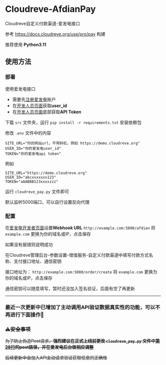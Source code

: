 # Cloudreve-AfdianPay
Cloudreve自定义付款渠道-爱发电接口

参考 https://docs.cloudreve.org/use/pro/pay 构建

推荐使用 **Python3.11**

## 使用方法

### 部署

使用爱发电接口

- 需要先[注册爱发电](https://afdian.net/)账户
- 在[开发人员页面](https://afdian.net/dashboard/dev)获取**user_id**
- 在[开发人员页面](https://afdian.net/dashboard/dev)底部获取**API Token**

下载 `src` 文件夹，运行 `pip install -r requirements.txt` 安装依赖包

修改 `.env` 文件中的内容

```
SITE_URL="你的网站url，不带斜杠，例如 https://demo.cloudreve.org"
USER_ID="你的爱发电user_id"
TOKEN="你的爱发电api token"
```

例如

```
SITE_URL="https://demo.cloudreve.org"
USER_ID="abcxxxxxxx123"
TOKEN="aAABBB123xxxxzzz"
```

运行 `cloudreve_pay.py` 文件即可

默认监听5000端口，可以自行设置反向代理

### 配置

在[爱发电开发者页面](https://afdian.net/dashboard/dev)设置**Webhook URL** `http://example.com:5000/afdian` 将 `example.com` 更换为你的域名或IP，点击保存

如果没有报错则说明成功

在Cloudreve管理后台-参数设置-增值服务-自定义付款渠道中填写付款方式名称、支付接口地址、通信密钥

接口地址为： `http://example.com:5000/order/create`  将 `example.com` 更换为你的域名或IP，点击保存

通信密钥可以随意填写，暂时还没加入签名验证，后面有空了再更新

------


### **最近一次更新中已增加了主动调用API验证数据真实性的功能，可以不再进行下面操作**🎉

### ~~⚠️安全事项~~

~~为了防止伪造Post请求，**强烈建议在正式上线前更改 `cloudreve_pay.py` 文件中[第28行](https://github.com/essesoul/Cloudreve-AfdianPay/blob/Beta-V0.0.1/src/cloudreve_pay.py#L28)的post路径，并在爱发电后台做相应调整**~~

~~后续更新中会加入API主动请求验证获取信息的正确性~~


